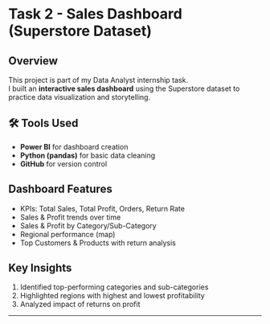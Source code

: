 # Task 2 - Sales Dashboard (Superstore Dataset)

## Overview
This project is part of my Data Analyst internship task.  
I built an **interactive sales dashboard** using the Superstore dataset to practice data visualization and storytelling.

## 🛠️ Tools Used
- **Power BI** for dashboard creation  
- **Python (pandas)** for basic data cleaning  
- **GitHub** for version control  


## Dashboard Features
- KPIs: Total Sales, Total Profit, Orders, Return Rate  
- Sales & Profit trends over time  
- Sales & Profit by Category/Sub-Category  
- Regional performance (map)  
- Top Customers & Products with return analysis  

## Key Insights
1. Identified top-performing categories and sub-categories  
2. Highlighted regions with highest and lowest profitability  
3. Analyzed impact of returns on profit  

---


